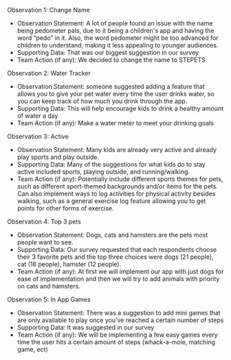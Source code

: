 Observation 1: Change Name 
- Observation Statement: A lot of people found an issue with the name being pedometer pals, due to it being a children's app and having the word “pedo” in it. Also, the word pedometer might be too advanced for children to understand, making it less appealing to younger audiences. 
- Supporting Data: That was our biggest suggestion in our survey
- Team Action (if any): We decided to change the name to STEPETS


Observation 2: Water Tracker
- Observation Statement: someone suggested adding a feature that allows you to give your pet water every time the user drinks water, so you can keep track of how much you drink through the app.
- Supporting Data: This will help encourage kids to drink a healthy amount of water a day
- Team Action (if any): Make a water meter to meet your drinking goals

Observation 3: Active
- Observation Statement: Many kids are already very active and already play sports and play outside. 
- Supporting Data: Many of the suggestions for what kids do to stay active included sports, playing outside, and running/walking.  
- Team Action (if any): Potentially include different sports themes for pets, such as different sport-themed backgrounds and/or items for the pets. Can also implement ways to log activities for physical activity besides walking, such as a general exercise log feature allowing you to get points for other forms of exercise.

Observation 4:  Top 3 pets
- Observation Statement: Dogs, cats and hamsters are the pets most people want to see. 
- Supporting Data: Our survey requested that each respondents choose their 3 favorite pets and the top three choices were dogs (21 people), cat (18 people), hamster (12 people).
- Team Action (if any): At first we will implement our app with just dogs for ease of implementation and then we will try to add animals with priority on cats and hamsters.  


Observation 5: In App Games
- Observation Statement: There was a suggestion to add mini games that are only available to play once you’ve reached a certain number of steps
- Supporting Data: It was suggested in our survey
- Team Action (if any): We will be implementing a few easy games every time the user hits a certain amount of steps (whack-a-mole, matching game, ect)
